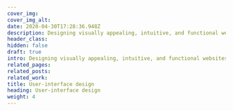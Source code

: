 ```yaml
---
cover_img: 
cover_img_alt:
date: 2020-04-30T17:28:36.948Z
description: Designing visually appealing, intuitive, and functional websites, through thoughtful layout, colour, typography, navigation, interactivity and animation.
header_class: 
hidden: false
draft: true
intro: Designing visually appealing, intuitive, and functional websites, through thoughtful layout, colour, typography, navigation, interactivity and animation.
related_pages:
related_posts:
related_work:
title: User-interface design
heading: User-interface design
weight: 4
---
```

